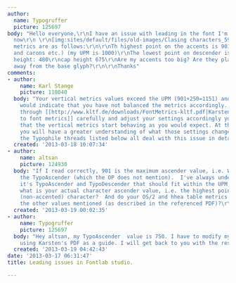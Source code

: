 ```yaml
---
author:
  name: Typogruffer
  picture: 125697
body: "Hello everyone,\r\nI have an issue with leading in the font I'm creating right
  now\r\n \r\n[img:sites/default/files/old-images/Clasing characters_5914.png]\r\n\r\nMy
  metrics are as follows:\r\n\r\nTh highest point on the accents is 901(tops of accents
  and carons etc.) (my UPM is 1000)\r\nThe lowest point on descender is -250\r\nx
  height: 480\r\ncap height 675\r\nAre my accents too big? Are they placed too far
  away from the base glyph?\r\n\r\nThanks"
comments:
- author:
    name: Karl Stange
    picture: 118040
  body: "Your vertical metrics values exceed the UPM (901+250=1151) and this behaviour
    would indicate that you have not balanced the metrics accordingly. If you read
    through [[http://www.kltf.de/downloads/FontMetrics-kltf.pdf|Karsten Luecke's guide
    to font metrics]] carefully and adjust your settings accordingly you should find
    that the vertical metrics start behaving as you would expect. At the very least
    you will have a greater understanding of what those settings change.\r\n\r\nAdditionally,
    the Typophile threads listed below all deal with this issue in detail:\r\n\r\nhttp://typophile.com/node/77906\r\nhttp://typophile.com/node/13081"
  created: '2013-03-18 10:07:34'
- author:
    name: altsan
    picture: 124930
  body: "If I read correctly, 901 is the maximum ascender value, i.e. WinAscent, not
    the TypoAscender (which the OP does not mention).  I've always understood that
    it's TypoAscender and TypoDescender that should fit within the UPM, not WinAscent/Descent.\r\n\r\nTypogruffer,
    what is your actual character ascender value, i.e. the highest point of any base
    (non-accented) character?  And do your OS/2 and hhea table metrics match it and
    the other values mentioned (as described in the referenced PDF)?\r\n"
  created: '2013-03-19 00:02:35'
- author:
    name: Typogruffer
    picture: 125697
  body: "Hey altsan, my TypoAscender  value is 750. I have to modify my metric values
    using Karsten's PDF as a guide. I will get back to you with the results.\r\n"
  created: '2013-03-19 04:42:43'
date: '2013-03-17 06:31:47'
title: Leading issues in Fontlab studio.

---
```

